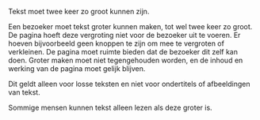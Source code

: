 <!-- @license CC0-1.0 -->

Tekst moet twee keer zo groot kunnen zijn.

Een bezoeker moet tekst groter kunnen maken, tot wel twee keer zo groot. De pagina hoeft deze vergroting niet voor de bezoeker uit te voeren. Er hoeven bijvoorbeeld geen knoppen te zijn om mee te vergroten of verkleinen. De pagina moet ruimte bieden dat de bezoeker dit zelf kan doen. Groter maken moet niet tegengehouden worden, en de inhoud en werking van de pagina moet gelijk blijven.

Dit geldt alleen voor losse teksten en niet voor ondertitels of afbeeldingen van tekst.

Sommige mensen kunnen tekst alleen lezen als deze groter is.
